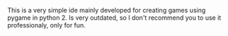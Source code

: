This is a very simple ide mainly developed for creating games using pygame in python 2.
Is very outdated, so I don't recommend you to use it professionaly, only for fun.
